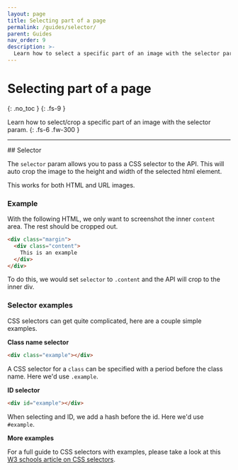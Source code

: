 ```yaml
---
layout: page
title: Selecting part of a page
permalink: /guides/selector/
parent: Guides
nav_order: 9
description: >-
  Learn how to select a specific part of an image with the selector param.
---
```

# Selecting part of a page
{: .no_toc }
{: .fs-9 }

Learn how to select/crop a specific part of an image with the selector param.
{: .fs-6 .fw-300 }

<hr>
## Selector

The `selector` param allows you to pass a CSS selector to the API. This will auto crop the image to the height and width of the selected
html element.

This works for both HTML and URL images.

### Example

With the following HTML, we only want to screenshot the inner `content` area. The rest should be cropped out.

```html
<div class="margin">
  <div class="content">
    This is an example
  </div>
</div>
```

To do this, we would set `selector` to `.content` and the API will crop to the inner div.

### Selector examples

CSS selectors can get quite complicated, here are a couple simple examples.


**Class name selector**
```html
<div class="example"></div>
```

A CSS selector for a `class` can be specified with a period before the class name. Here we'd use `.example`.

**ID selector**

```html
<div id="example"></div>
```

When selecting and ID, we add a hash before the id. Here we'd use `#example`.

**More examples**

For a full guide to CSS selectors with examples, please take a look at this <a href="https://www.w3schools.com/cssref/css_selectors.php">W3 schools article on CSS selectors</a>.







